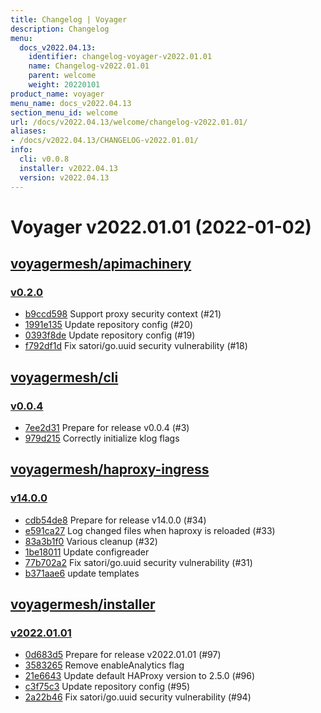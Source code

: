 ```yaml
---
title: Changelog | Voyager
description: Changelog
menu:
  docs_v2022.04.13:
    identifier: changelog-voyager-v2022.01.01
    name: Changelog-v2022.01.01
    parent: welcome
    weight: 20220101
product_name: voyager
menu_name: docs_v2022.04.13
section_menu_id: welcome
url: /docs/v2022.04.13/welcome/changelog-v2022.01.01/
aliases:
- /docs/v2022.04.13/CHANGELOG-v2022.01.01/
info:
  cli: v0.0.8
  installer: v2022.04.13
  version: v2022.04.13
---
```


# Voyager v2022.01.01 (2022-01-02)


## [voyagermesh/apimachinery](https://github.com/voyagermesh/apimachinery)

### [v0.2.0](https://github.com/voyagermesh/apimachinery/releases/tag/v0.2.0)

- [b9ccd598](https://github.com/voyagermesh/apimachinery/commit/b9ccd598) Support proxy security context (#21)
- [1991e135](https://github.com/voyagermesh/apimachinery/commit/1991e135) Update repository config (#20)
- [0393f8de](https://github.com/voyagermesh/apimachinery/commit/0393f8de) Update repository config (#19)
- [f792df1d](https://github.com/voyagermesh/apimachinery/commit/f792df1d) Fix satori/go.uuid security vulnerability (#18)



## [voyagermesh/cli](https://github.com/voyagermesh/cli)

### [v0.0.4](https://github.com/voyagermesh/cli/releases/tag/v0.0.4)

- [7ee2d31](https://github.com/voyagermesh/cli/commit/7ee2d31) Prepare for release v0.0.4 (#3)
- [979d215](https://github.com/voyagermesh/cli/commit/979d215) Correctly initialize klog flags



## [voyagermesh/haproxy-ingress](https://github.com/voyagermesh/haproxy-ingress)

### [v14.0.0](https://github.com/voyagermesh/haproxy-ingress/releases/tag/v14.0.0)

- [cdb54de8](https://github.com/voyagermesh/haproxy-ingress/commit/cdb54de8) Prepare for release v14.0.0 (#34)
- [e591ca27](https://github.com/voyagermesh/haproxy-ingress/commit/e591ca27) Log changed files when haproxy is reloaded (#33)
- [83a3b1f0](https://github.com/voyagermesh/haproxy-ingress/commit/83a3b1f0) Various cleanup (#32)
- [1be18011](https://github.com/voyagermesh/haproxy-ingress/commit/1be18011) Update configreader
- [77b702a2](https://github.com/voyagermesh/haproxy-ingress/commit/77b702a2) Fix satori/go.uuid security vulnerability (#31)
- [b371aae6](https://github.com/voyagermesh/haproxy-ingress/commit/b371aae6) update templates



## [voyagermesh/installer](https://github.com/voyagermesh/installer)

### [v2022.01.01](https://github.com/voyagermesh/installer/releases/tag/v2022.01.01)

- [0d683d5](https://github.com/voyagermesh/installer/commit/0d683d5) Prepare for release v2022.01.01 (#97)
- [3583265](https://github.com/voyagermesh/installer/commit/3583265) Remove enableAnalytics flag
- [21e6643](https://github.com/voyagermesh/installer/commit/21e6643) Update default HAProxy version to 2.5.0 (#96)
- [c3f75c3](https://github.com/voyagermesh/installer/commit/c3f75c3) Update repository config (#95)
- [2a22b46](https://github.com/voyagermesh/installer/commit/2a22b46) Fix satori/go.uuid security vulnerability (#94)




